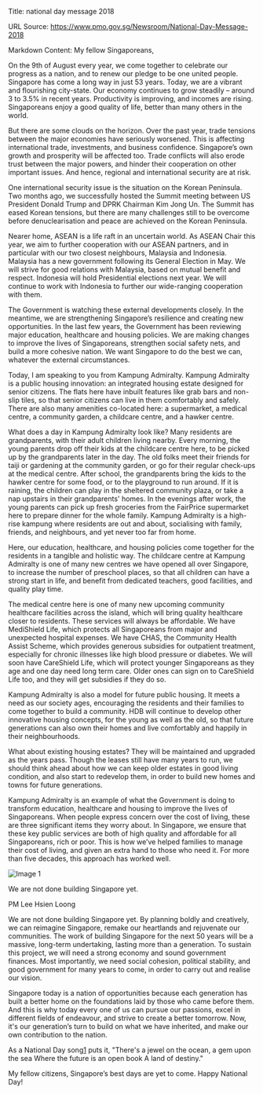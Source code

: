 Title: national day message 2018

URL Source: https://www.pmo.gov.sg/Newsroom/National-Day-Message-2018

Markdown Content:
My fellow Singaporeans,

On the 9th of August every year, we come together to celebrate our progress as a nation, and to renew our pledge to be one united people. Singapore has come a long way in just 53 years. Today, we are a vibrant and flourishing city-state. Our economy continues to grow steadily – around 3 to 3.5% in recent years. Productivity is improving, and incomes are rising. Singaporeans enjoy a good quality of life, better than many others in the world.

But there are some clouds on the horizon. Over the past year, trade tensions between the major economies have seriously worsened. This is affecting international trade, investments, and business confidence. Singapore’s own growth and prosperity will be affected too. Trade conflicts will also erode trust between the major powers, and hinder their cooperation on other important issues. And hence, regional and international security are at risk.

One international security issue is the situation on the Korean Peninsula. Two months ago, we successfully hosted the Summit meeting between US President Donald Trump and DPRK Chairman Kim Jong Un. The Summit has eased Korean tensions, but there are many challenges still to be overcome before denuclearisation and peace are achieved on the Korean Peninsula.

Nearer home, ASEAN is a life raft in an uncertain world. As ASEAN Chair this year, we aim to further cooperation with our ASEAN partners, and in particular with our two closest neighbours, Malaysia and Indonesia. Malaysia has a new government following its General Election in May. We will strive for good relations with Malaysia, based on mutual benefit and respect. Indonesia will hold Presidential elections next year. We will continue to work with Indonesia to further our wide-ranging cooperation with them.

The Government is watching these external developments closely. In the meantime, we are strengthening Singapore’s resilience and creating new opportunities. In the last few years, the Government has been reviewing major education, healthcare and housing policies. We are making changes to improve the lives of Singaporeans, strengthen social safety nets, and build a more cohesive nation. We want Singapore to do the best we can, whatever the external circumstances.

Today, I am speaking to you from Kampung Admiralty. Kampung Admiralty is a public housing innovation: an integrated housing estate designed for senior citizens. The flats here have inbuilt features like grab bars and non-slip tiles, so that senior citizens can live in them comfortably and safely. There are also many amenities co-located here: a supermarket, a medical centre, a community garden, a childcare centre, and a hawker centre.

What does a day in Kampung Admiralty look like? Many residents are grandparents, with their adult children living nearby. Every morning, the young parents drop off their kids at the childcare centre here, to be picked up by the grandparents later in the day. The old folks meet their friends for taiji or gardening at the community garden, or go for their regular check-ups at the medical centre. After school, the grandparents bring the kids to the hawker centre for some food, or to the playground to run around. If it is raining, the children can play in the sheltered community plaza, or take a nap upstairs in their grandparents' homes. In the evenings after work, the young parents can pick up fresh groceries from the FairPrice supermarket here to prepare dinner for the whole family. Kampung Admiralty is a high-rise kampung where residents are out and about, socialising with family, friends, and neighbours, and yet never too far from home.

Here, our education, healthcare, and housing policies come together for the residents in a tangible and holistic way. The childcare centre at Kampung Admiralty is one of many new centres we have opened all over Singapore, to increase the number of preschool places, so that all children can have a strong start in life, and benefit from dedicated teachers, good facilities, and quality play time.

The medical centre here is one of many new upcoming community healthcare facilities across the island, which will bring quality healthcare closer to residents. These services will always be affordable. We have MediShield Life, which protects all Singaporeans from major and unexpected hospital expenses. We have CHAS, the Community Health Assist Scheme, which provides generous subsidies for outpatient treatment, especially for chronic illnesses like high blood pressure or diabetes. We will soon have CareShield Life, which will protect younger Singaporeans as they age and one day need long term care. Older ones can sign on to CareShield Life too, and they will get subsidies if they do so.

Kampung Admiralty is also a model for future public housing. It meets a need as our society ages, encouraging the residents and their families to come together to build a community. HDB will continue to develop other innovative housing concepts, for the young as well as the old, so that future generations can also own their homes and live comfortably and happily in their neighbourhoods.

What about existing housing estates? They will be maintained and upgraded as the years pass. Though the leases still have many years to run, we should think ahead about how we can keep older estates in good living condition, and also start to redevelop them, in order to build new homes and towns for future generations.

Kampung Admiralty is an example of what the Government is doing to transform education, healthcare and housing to improve the lives of Singaporeans. When people express concern over the cost of living, these are three significant items they worry about. In Singapore, we ensure that these key public services are both of high quality and affordable for all Singaporeans, rich or poor. This is how we’ve helped families to manage their cost of living, and given an extra hand to those who need it. For more than five decades, this approach has worked well.

![Image 1](https://www.pmo.gov.sg/Cwp/assets/pmocorp/images/icon-quote.png)

We are not done building Singapore yet.

PM Lee Hsien Loong

We are not done building Singapore yet. By planning boldly and creatively, we can reimagine Singapore, remake our heartlands and rejuvenate our communities. The work of building Singapore for the next 50 years will be a massive, long-term undertaking, lasting more than a generation. To sustain this project, we will need a strong economy and sound government finances. Most importantly, we need social cohesion, political stability, and good government for many years to come, in order to carry out and realise our vision.

Singapore today is a nation of opportunities because each generation has built a better home on the foundations laid by those who came before them. And this is why today every one of us can pursue our passions, excel in different fields of endeavour, and strive to create a better tomorrow. Now, it's our generation’s turn to build on what we have inherited, and make our own contribution to the nation.

As a National Day song[1](https://www.pmo.gov.sg/Newsroom/National-Day-Message-2018#footnote_song) puts it, "There's a jewel on the ocean, a gem upon the sea Where the future is an open book A land of destiny."

My fellow citizens, Singapore’s best days are yet to come. Happy National Day!